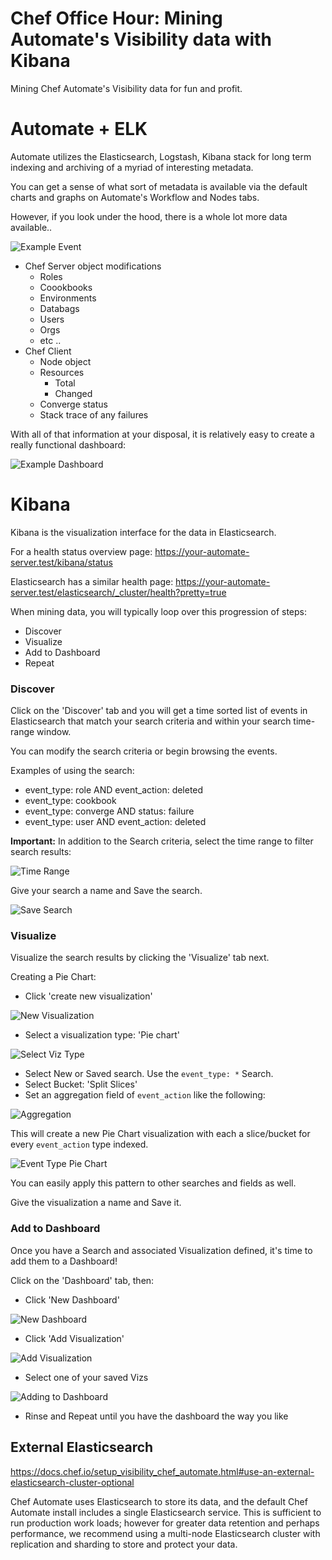 # Chef Office Hour: Mining Automate's Visibility data with Kibana

Mining Chef Automate's Visibility data for fun and profit.

# Automate + ELK
Automate utilizes the Elasticsearch, Logstash, Kibana stack for long term indexing and archiving of a myriad of interesting metadata.

You can get a sense of what sort of metadata is available via the default charts and graphs on Automate's Workflow and Nodes tabs.

However, if you look under the hood, there is a whole lot more data available..

![Example Event](./images/example_event.png)

- Chef Server object modifications
  - Roles
  - Coookbooks
  - Environments
  - Databags
  - Users
  - Orgs
  - etc ..
- Chef Client
  - Node object
  - Resources
    - Total
    - Changed
  - Converge status
  - Stack trace of any failures

With all of that information at your disposal, it is relatively easy to create a really functional dashboard:

![Example Dashboard](./images/example_dashboard.png)

# Kibana
Kibana is the visualization interface for the data in Elasticsearch.

For a health status overview page:
https://your-automate-server.test/kibana/status

Elasticsearch has a similar health page:
https://your-automate-server.test/elasticsearch/_cluster/health?pretty=true

When mining data, you will typically loop over this progression of steps:
 - Discover
 - Visualize
 - Add to Dashboard
 - Repeat

### Discover
Click on the 'Discover' tab and you will get a time sorted list of events in Elasticsearch that match your search criteria and within your search time-range window.

You can modify the search criteria or begin browsing the events.

Examples of using the search:
 - event_type: role AND event_action: deleted
 - event_type: cookbook
 - event_type: converge AND status: failure
 - event_type: user AND event_action: deleted

**Important:** In addition to the Search criteria, select the time range to filter search results:

![Time Range](./images/time_range.png)

Give your search a name and Save the search.

![Save Search](./images/save_search.png)

### Visualize

Visualize the search results by clicking the 'Visualize' tab next.

Creating a Pie Chart:
- Click 'create new visualization'

![New Visualization](./images/new_viz.png)
- Select a visualization type: 'Pie chart'

![Select Viz Type](./images/select_viz_type.png)
- Select New or Saved search.  Use the `event_type: *` Search.
- Select Bucket: 'Split Slices'
- Set an aggregation field of `event_action` like the following:

![Aggregation](./images/aggregation.png)

This will create a new Pie Chart visualization with each a slice/bucket for every `event_action` type indexed.

![Event Type Pie Chart](./images/event_type_pie.png)

You can easily apply this pattern to other searches and fields as well.

Give the visualization a name and Save it.

### Add to Dashboard
Once you have a Search and associated Visualization defined, it's time to add them to a Dashboard!

Click on the 'Dashboard' tab, then:

 - Click 'New Dashboard'

 ![New Dashboard](./images/new_dash.png)
 - Click 'Add Visualization'

 ![Add Visualization](./images/add_viz.png)
 - Select one of your saved Vizs

 ![Adding to Dashboard](./images/adding_to_dash.png)
 - Rinse and Repeat until you have the dashboard the way you like

## External Elasticsearch

https://docs.chef.io/setup_visibility_chef_automate.html#use-an-external-elasticsearch-cluster-optional

Chef Automate uses Elasticsearch to store its data, and the default Chef Automate install includes a single Elasticsearch service. This is sufficient to run production work loads; however for greater data retention and perhaps performance, we recommend using a multi-node Elasticsearch cluster with replication and sharding to store and protect your data.
